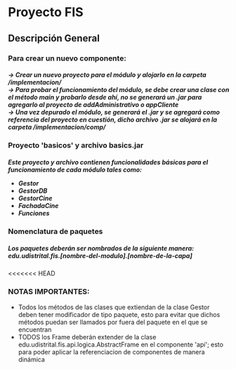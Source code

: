 ﻿<h1> Proyecto FIS</h1>

<h2>Descripción General</h2>


<h3> Para crear un nuevo componente:</h3>
<h5>
  -> Crear un nuevo proyecto para el módulo y alojarlo en la carpeta /implementacion/ <br>
  -> Para probar el funcionamiento del módulo, se debe crear una clase con el método main y probarlo desde ahí, no se generará un .jar para agregarlo al proyecto de addAdministrativo o appCliente<br>
  -> Una vez depurado el módulo, se generará el .jar y se agregará como referencia del proyecto en cuestión, dicho archivo .jar se alojará en la carpeta /implementacion/comp/
</h5>

<h3>Proyecto 'basicos' y archivo basics.jar</h3>
<h5>Este proyecto y archivo contienen funcionalidades básicas para el funcionamiento de cada módulo tales como:
  <br>
  <ul>
    <li type="disc">Gestor</li>
    <li type="disc">GestorDB</li>
    <li type="disc">GestorCine</li>
    <li type="disc">FachadaCine</li>
    <li type="disc">Funciones</li>
  </ul>
</h5>

<h3>Nomenclatura de paquetes</h3>
<h5>Los paquetes deberán ser nombrados de la siguiente manera: edu.udistrital.fis.<b>[nombre-del-modulo]</b>.<b>[nombre-de-la-capa]</b></h5>

<<<<<<< HEAD
<h3>NOTAS IMPORTANTES:</H3>
<ul>
	<li type="disc">
	Todos los métodos de las clases que extiendan de la clase Gestor deben tener modificador de tipo paquete, esto para evitar que dichos métodos puedan ser llamados por fuera
	del paquete en el que se encuentran
	</il>
	<li type="disc">
	TODOS los Frame deberán extender de la clase edu.udistrital.fis.api.logica.AbstractFrame en el componente 'api'; esto para poder 	aplicar la referenciacion de componentes de manera dinámica
	</li>
</ul>


